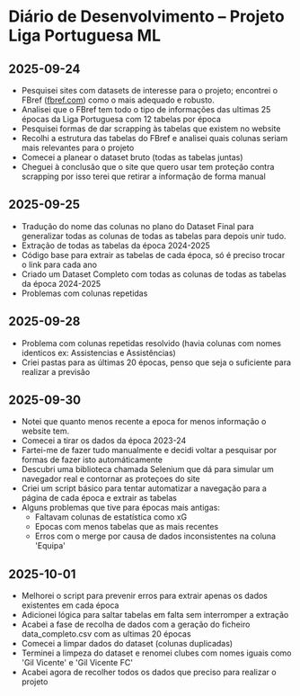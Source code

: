 # Diário de Desenvolvimento – Projeto Liga Portuguesa ML

## 2025-09-24

- Pesquisei sites com datasets de interesse para o projeto; encontrei o FBref ([fbref.com](https://fbref.com/en/)) como o mais adequado e robusto.
- Analisei que o FBref tem todo o tipo de informações das ultimas 25 épocas da Liga Portuguesa com 12 tabelas por época
- Pesquisei formas de dar scrapping às tabelas que existem no website
- Recolhi a estrutura das tabelas do FBref e analisei quais colunas seriam mais relevantes para o projeto
- Comecei a planear o dataset bruto (todas as tabelas juntas)
- Cheguei à conclusão que o site que quero usar tem proteção contra scrapping por isso terei que retirar a informação de forma manual

## 2025-09-25

- Tradução do nome das colunas no plano do Dataset Final para generalizar todas as colunas de todas as tabelas para depois unir tudo.
- Extração de todas as tabelas da época 2024-2025
- Código base para extrair as tabelas de cada época, só é preciso trocar o link para cada ano
- Criado um Dataset Completo com todas as colunas de todas as tabelas da época 2024-2025
- Problemas com colunas repetidas

## 2025-09-28

- Problema com colunas repetidas resolvido (havia colunas com nomes identicos ex: Assistencias e Assistências)
- Criei pastas para as últimas 20 épocas, penso que seja o suficiente para realizar a previsão

## 2025-09-30

- Notei que quanto menos recente a epoca for menos informação o website tem.
- Comecei a tirar os dados da época 2023-24
- Fartei-me de fazer tudo manualmente e decidi voltar a pesquisar por formas de fazer isto automáticamente
- Descubri uma biblioteca chamada Selenium que dá para simular um navegador real e contornar as proteçoes do site
- Criei um script básico para tentar automatizar a navegação para a página de cada época e extrair as tabelas
- Alguns problemas que tive para épocas mais antigas:
  * Faltavam colunas de estatística como xG
  * Epocas com menos tabelas que as mais recentes
  * Erros com o merge por causa de dados inconsistentes na coluna 'Equipa'

## 2025-10-01

- Melhorei o script para prevenir erros para extrair apenas os dados existentes em cada época
- Adicionei lógica para saltar tabelas em falta sem interromper a extração
- Acabei a fase de recolha de dados com a geração do ficheiro data_completo.csv com as ultimas 20 épocas
- Comecei a limpar dados do dataset (colunas duplicadas)
- Terminei a limpeza do dataset e renomei clubes com nomes iguais como 'Gil Vicente' e 'Gil Vicente FC'
- Acabei agora de recolher todos os dados que preciso para realizar o projeto